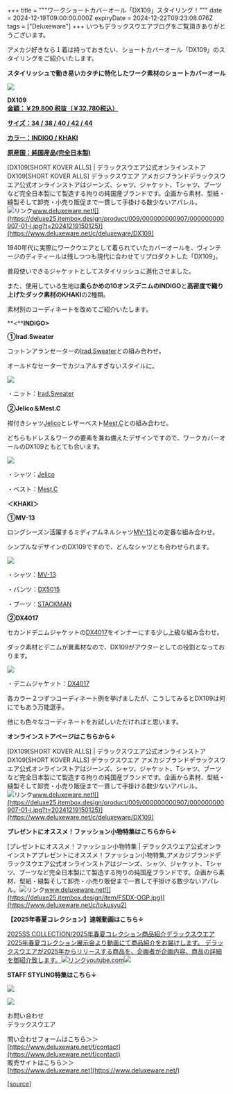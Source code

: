+++
title = """ワークショートカバーオール「DX109」スタイリング！"""
date = 2024-12-19T09:00:00.000Z
expiryDate = 2024-12-22T09:23:08.076Z
tags = ["Deluxeware"]
+++
いつもデラックスウエアブログをご覧頂きありがとうございます。

アメカジ好きなら１着は持っておきたい、ショートカバーオール「DX109」のスタイリングをご紹介いたします。

**スタイリッシュで動き易いカタチに特化したワーク素材のショートカバーオール**

[![](https://stat.ameba.jp/user_images/20241219/16/deluxeware/95/95/j/o0800080015523268137.jpg)](https://stat.ameba.jp/user_images/20241219/16/deluxeware/95/95/j/o0800080015523268137.jpg)

**DX109**  
**[金額：￥29,800 税抜（￥32,780税込）](https://www.deluxeware.net/c/deluxeware/DX109)**

**[サイズ：34 / 38 / 40 / 42 / 44](https://www.deluxeware.net/c/deluxeware/DX109)**

**[カラー：INDIGO / KHAKI](https://www.deluxeware.net/c/deluxeware/DX109)**

**[原産国：純国産品(完全日本製)](https://www.deluxeware.net/c/deluxeware/DX109)**

[DX109\[SHORT KOVER ALLS\] | デラックスウエア公式オンラインストアDX109\[SHORT KOVER ALLS\] デラックスウエア アメカジブランドデラックスウエア公式オンラインストアはジーンズ、シャツ、ジャケット、Tシャツ、ブーツなど完全日本製にて製造する拘りの純国産ブランドです。企画から素材、型紙・縫製そして卸売・小売り販促まで一貫して手掛ける数少ないアパレル。![リンク](https://c.stat100.ameba.jp/ameblo/symbols/v3.20.0/svg/gray/editor_link.svg)www.deluxeware.net![](https://deluxe25.itembox.design/product/009/000000000907/000000000907-01-l.jpg?t=20241219150125)](https://www.deluxeware.net/c/deluxeware/DX109)

1940年代に実際にワークウエアとして着られていたカバーオールを、ヴィンテージのディティールは残しつつも現代に合わせてリプロダクトした「DX109」。

普段使いできるジャケットとしてスタイリッシュに進化させました。

また、使用している生地は**柔らかめの10オンスデニムのINDIGO**と**高密度で織り上げたダック素材のKHAKI**の2種類。

素材別のコーディネートを改めてご紹介いたします。

**<****INDIGO>**

**①Irad.Sweater**

コットンアランセーターの[Irad.Sweater](https://www.deluxeware.net/c/dalees/IradSweater)との組み合わせ。

オールドなセーターでカジュアルすぎないスタイルに。

[![](https://stat.ameba.jp/user_images/20241219/16/deluxeware/03/78/j/o0800100015523268610.jpg)](https://stat.ameba.jp/user_images/20241219/16/deluxeware/03/78/j/o0800100015523268610.jpg)

・ニット：[Irad.Sweater](https://www.deluxeware.net/c/dalees/IradSweater)

**②Jelico＆Mest.C**

襟付きシャツ[Jelico](https://www.deluxeware.net/c/dalees/Jelico)とレザーベスト[Mest.C](https://www.deluxeware.net/c/dalees/MestC)との組み合わせ。

どちらもドレス＆ワークの要素を兼ね備えたデザインですので、ワークカバーオールのDX109ともとても合います。

[![](https://stat.ameba.jp/user_images/20241219/16/deluxeware/42/0b/j/o0800100015523268614.jpg)](https://stat.ameba.jp/user_images/20241219/16/deluxeware/42/0b/j/o0800100015523268614.jpg)

・シャツ：[Jelico](https://www.deluxeware.net/c/dalees/Jelico)

・ベスト：[Mest.C](https://www.deluxeware.net/c/dalees/MestC)

**＜KHAKI＞**

**①MV-13**

ロングシーズン活躍するミディアムネルシャツ[MV-13](https://www.deluxeware.net/c/deluxeware/MV-13)との定番な組み合わせ。

シンプルなデザインのDX109ですので、どんなシャツとも合わせられます。

[![](https://stat.ameba.jp/user_images/20241219/16/deluxeware/b4/7f/j/o0800100015523268622.jpg)](https://stat.ameba.jp/user_images/20241219/16/deluxeware/b4/7f/j/o0800100015523268622.jpg)

・シャツ：[MV-13](https://www.deluxeware.net/c/deluxeware/MV-13)

・パンツ：[DX5015](https://www.deluxeware.net/c/deluxeware/DX5015)

・ブーツ：[STACKMAN](https://www.deluxeware.net/c/dalees/STACKMAN)

**②DX4017**

セカンドデニムジャケットの[DX4017](https://www.deluxeware.net/c/deluxeware/DX4017)をインナーにする少し上級な組み合わせ。

ダック素材とデニムが異素材なので、DX109がアウターとしての役割となっております。

[![](https://stat.ameba.jp/user_images/20241219/16/deluxeware/90/19/j/o0800100115523268619.jpg)](https://stat.ameba.jp/user_images/20241219/16/deluxeware/90/19/j/o0800100115523268619.jpg)

・デニムジャケット：[DX4017](https://www.deluxeware.net/c/deluxeware/DX4017)

各カラー２つずつコーディネート例を挙げましたが、こうしてみるとDX109は何にでもあう万能選手。

他にも色々なコーディネートをお試しいただければと思います。

**オンラインストアページはこちらから↓**

[DX109\[SHORT KOVER ALLS\] | デラックスウエア公式オンラインストアDX109\[SHORT KOVER ALLS\] デラックスウエア アメカジブランドデラックスウエア公式オンラインストアはジーンズ、シャツ、ジャケット、Tシャツ、ブーツなど完全日本製にて製造する拘りの純国産ブランドです。企画から素材、型紙・縫製そして卸売・小売り販促まで一貫して手掛ける数少ないアパレル。![リンク](https://c.stat100.ameba.jp/ameblo/symbols/v3.20.0/svg/gray/editor_link.svg)www.deluxeware.net![](https://deluxe25.itembox.design/product/009/000000000907/000000000907-01-l.jpg?t=20241219150125)](https://www.deluxeware.net/c/deluxeware/DX109)

**プレゼントにオススメ！ファッション小物特集はこちらから↓**

[プレゼントにオススメ！ファッション小物特集 | デラックスウエア公式オンラインストアプレゼントにオススメ！ファッション小物特集,アメカジブランドデラックスウエア公式オンラインストアはジーンズ、シャツ、ジャケット、Tシャツ、ブーツなど完全日本製にて製造する拘りの純国産ブランドです。企画から素材、型紙・縫製そして卸売・小売り販促まで一貫して手掛ける数少ないアパレル。![リンク](https://c.stat100.ameba.jp/ameblo/symbols/v3.20.0/svg/gray/editor_link.svg)www.deluxeware.net![](https://deluxe25.itembox.design/item/FSDX-OGP.jpg)](https://www.deluxeware.net/c/tokusyu2)

**【2025年春夏コレクション】速報動画はこちら↓**

[2025SS COLLECTION/2025年春夏コレクション商品紹介デラックスウエア2025年春夏コレクション展示会より動画にて商品紹介をお届けします。 デラックスウエアが2025年からリリースする商品を、企画者が企画内容、商品の詳細を御紹介致します。![リンク](https://c.stat100.ameba.jp/ameblo/symbols/v3.20.0/svg/gray/editor_link.svg)youtube.com![](https://i.ytimg.com/vi/A71qJSd2lh4/hqdefault.jpg?sqp=-oaymwEXCOADEI4CSFryq4qpAwkIARUAAIhCGAE=&rs=AOn4CLAjvDtZHCLmch_wfz5qqtOMUoi28A&days_since_epoch=20076)](https://youtube.com/playlist?list=PLmcuUjZ67rhnclr762_W-zDg7FyyrNvqF&si=9OrWFEYbGM56BZ-z)

**STAFF STYLING特集はこちら↓**

[![](https://stat.ameba.jp/user_images/20241205/11/deluxeware/42/a2/j/o1200050015517935293.jpg?caw=800)](https://www.deluxeware.net/f/styling)

[![](https://stat.ameba.jp/user_images/20240315/15/deluxeware/04/7f/j/o0800026015413271803.jpg?caw=800)](https://www.instagram.com/deluxeware/?hl=ja)

お問い合わせ  
デラックスウエア

問い合わせフォームはこちら＞＞  
[https://www.deluxeware.net/f/contact](https://www.deluxeware.net/f/contact)  
販売サイトはこちら＞＞  
[https://www.deluxeware.net](https://www.deluxeware.net/)

[[source]](https://ameblo.jp/deluxeware/entry-12879242719.html)
